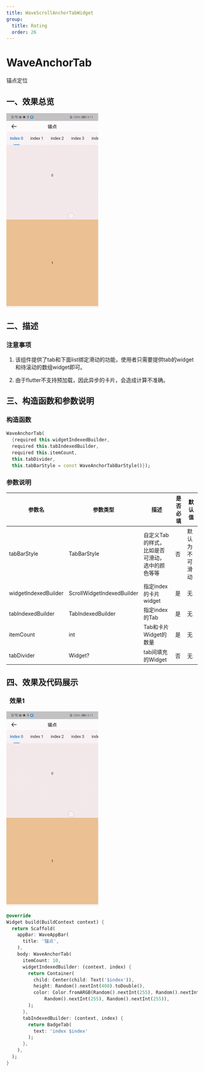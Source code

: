 ```yaml
---
title: WaveScrollAnchorTabWidget
group:
  title: Rating
  order: 26
---
```


# WaveAnchorTab

锚点定位

## 一、效果总览

<img src="./img/anchorTab.gif" style="zoom: 50%;" />



## 二、描述

### 注意事项

1. 该组件提供了tab和下面list绑定滑动的功能，使用者只需要提供tab的widget和待滚动的数组widget即可。

2. 由于flutter不支持预加载，因此异步的卡片，会造成计算不准确。

## 三、构造函数和参数说明

### 构造函数

```dart
WaveAnchorTab(
  {required this.widgetIndexedBuilder,
  required this.tabIndexedBuilder,
  required this.itemCount,
  this.tabDivider,
  this.tabBarStyle = const WaveAnchorTabBarStyle()});
```



### 参数说明

| **参数名** | **参数类型** | **描述** | **是否必填** | **默认值** |
| --- | --- | --- | --- | --- |
| tabBarStyle | TabBarStyle | 自定义Tab的样式，比如是否可滑动，选中的颜色等等 | 否 | 默认为不可滑动 |
| widgetIndexedBuilder | ScrollWidgetIndexedBuilder | 指定index的卡片widget | 是 | 无 |
| tabIndexedBuilder | TabIndexedBuilder | 指定index的Tab | 是 | 无 |
| itemCount | int | Tab和卡片Widget的数量 | 是 | 无 |
| tabDivider | Widget? | tab间填充的Widget | 否 | 无 |

## 四、效果及代码展示

###  效果1

 <img src="./img/anchorTab.gif" style="zoom: 50%;" />

```dart
@override
Widget build(BuildContext context) {
  return Scaffold(
    appBar: WaveAppBar(
      title: '锚点',
    ),
    body: WaveAnchorTab(
      itemCount: 10,
      widgetIndexedBuilder: (context, index) {
        return Container(
          child: Center(child: Text('$index')),
          height: Random().nextInt(400).toDouble(),
          color: Color.fromARGB(Random().nextInt(255), Random().nextInt(255),
              Random().nextInt(255), Random().nextInt(255)),
        );
      },
      tabIndexedBuilder: (context, index) {
        return BadgeTab(
          text: 'index $index'
        );
      },
    ),
  );
}
```
